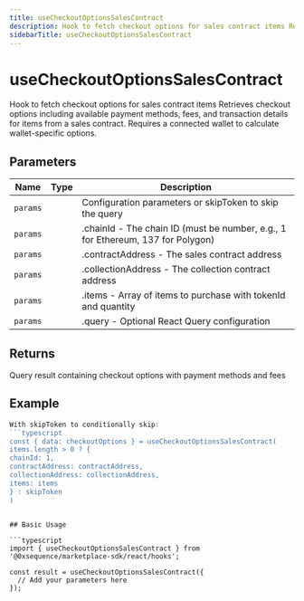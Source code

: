 ```yaml
---
title: useCheckoutOptionsSalesContract
description: Hook to fetch checkout options for sales contract items Retrieves checkout options including available payment methods, fees, and transaction details for items from a sales contract. Requires a connected wallet to calculate wallet-specific options.
sidebarTitle: useCheckoutOptionsSalesContract
---
```


# useCheckoutOptionsSalesContract

Hook to fetch checkout options for sales contract items Retrieves checkout options including available payment methods, fees, and transaction details for items from a sales contract. Requires a connected wallet to calculate wallet-specific options.

## Parameters

| Name | Type | Description |
|------|------|-------------|
| `params` |  | Configuration parameters or skipToken to skip the query |
| `params` |  | .chainId - The chain ID (must be number, e.g., 1 for Ethereum, 137 for Polygon) |
| `params` |  | .contractAddress - The sales contract address |
| `params` |  | .collectionAddress - The collection contract address |
| `params` |  | .items - Array of items to purchase with tokenId and quantity |
| `params` |  | .query - Optional React Query configuration |

## Returns

Query result containing checkout options with payment methods and fees

## Example

```typescript
With skipToken to conditionally skip:
```typescript
const { data: checkoutOptions } = useCheckoutOptionsSalesContract(
items.length > 0 ? {
chainId: 1,
contractAddress: contractAddress,
collectionAddress: collectionAddress,
items: items
} : skipToken
)
```
```

## Basic Usage

```typescript
import { useCheckoutOptionsSalesContract } from '@0xsequence/marketplace-sdk/react/hooks';

const result = useCheckoutOptionsSalesContract({
  // Add your parameters here
});
```


